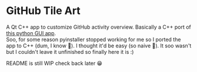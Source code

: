 
# GitHub Tile Art

A Qt C++ app to customize GitHub activity overview. Basically a C++ port of [this python GUI app](https://github.com/heckerfr0d/github-abuz).  
Soo, for some reason pyinstaller stopped working for me so I ported the app to C++ (dum, I know 🙂). I thought it'd be easy (so naive 🤦). It soo wasn't but I couldn't leave it unfinished so finally here it is :)  
  
  
README is still WIP check back later 😁
